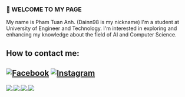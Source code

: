 ### 👋 WELCOME TO MY PAGE
My name is Pham Tuan Anh. (Dainn98 is my nickname)
I'm a student at University of Engineer and Technology. I'm interested in exploring and enhancing my knowledge about the field of AI and Computer Science.
## How to contact me:
[![Facebook](https://img.shields.io/badge/Facebook-%231877F2.svg?logo=Facebook&logoColor=white)](https://www.instagram.com/tanhh.1275/) 
[![Instagram](https://img.shields.io/badge/Instagram-%231877F2.svg?logo=Instagram&logoColor=white)](https://www.instagram.com/tanhh.1275/) 
----------------------------------------
<a href="https://github.com/Dainn98/FloppyBird">
  <!-- Change the `github-readme-stats.anuraghazra1.vercel.app` to `github-readme-stats.vercel.app`  -->
  <img align="center" src="https://github-readme-stats.anuraghazra1.vercel.app/api/pin/?username=dainn98&repo=FloppyBird&labelColor=263089&color=D5358F&theme=tokyonight" />
</a>  
<a href="https://github.com/Dainn98/HangMan">
  <!-- Change the `github-readme-stats.anuraghazra1.vercel.app` to `github-readme-stats.vercel.app`  -->
  <img align="center" src="https://github-readme-stats.anuraghazra1.vercel.app/api/pin/?username=dainn98&repo=HangMan&theme=synthwave" />
</a> 
<a href="https://github.com/Dainn98/AdvProg_AY2324">
  <!-- Change the `github-readme-stats.anuraghazra1.vercel.app` to `github-readme-stats.vercel.app`  -->
  <img align="center" src="https://github-readme-stats.anuraghazra1.vercel.app/api/pin/?username=dainn98&repo=AdvProg_AY2324&theme=prussian" />
</a>  
<a href="https://github.com/Dainn98/Dainn98">
  <!-- Change the `github-readme-stats.anuraghazra1.vercel.app` to `github-readme-stats.vercel.app`  -->
  <img align="center" src="https://github-readme-stats.anuraghazra1.vercel.app/api/pin/?username=dainn98&repo=Dainn98&theme=nord" />
</a>  


